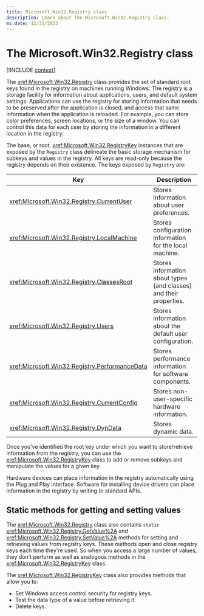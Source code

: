 ```yaml
---
title: Microsoft.Win32.Registry class
description: Learn about the Microsoft.Win32.Registry class.
ms.date: 12/31/2023
---
```

# The Microsoft.Win32.Registry class

[!INCLUDE [context](includes/context.md)]

The <xref:Microsoft.Win32.Registry> class provides the set of standard root keys found in the registry on machines running Windows. The registry is a storage facility for information about applications, users, and default system settings. Applications can use the registry for storing information that needs to be preserved after the application is closed, and access that same information when the application is reloaded. For example, you can store color preferences, screen locations, or the size of a window. You can control this data for each user by storing the information in a different location in the registry.

The base, or root, <xref:Microsoft.Win32.RegistryKey> instances that are exposed by the `Registry` class delineate the basic storage mechanism for subkeys and values in the registry. All keys are read-only because the registry depends on their existence. The keys exposed by `Registry` are:

| Key                                             | Description                                                        |
|-------------------------------------------------|--------------------------------------------------------------------|
| <xref:Microsoft.Win32.Registry.CurrentUser>     | Stores information about user preferences.                         |
| <xref:Microsoft.Win32.Registry.LocalMachine>    | Stores configuration information for the local machine.            |
| <xref:Microsoft.Win32.Registry.ClassesRoot>     | Stores information about types (and classes) and their properties. |
| <xref:Microsoft.Win32.Registry.Users>           | Stores information about the default user configuration.           |
| <xref:Microsoft.Win32.Registry.PerformanceData> | Stores performance information for software components.            |
| <xref:Microsoft.Win32.Registry.CurrentConfig>   | Stores non-user-specific hardware information.                     |
| <xref:Microsoft.Win32.Registry.DynData>         | Stores dynamic data.                                               |

Once you've identified the root key under which you want to store/retrieve information from the registry, you can use the <xref:Microsoft.Win32.RegistryKey> class to add or remove subkeys and manipulate the values for a given key.

Hardware devices can place information in the registry automatically using the Plug and Play interface. Software for installing device drivers can place information in the registry by writing to standard APIs.

## Static methods for getting and setting values

The <xref:Microsoft.Win32.Registry> class also contains `static` <xref:Microsoft.Win32.Registry.GetValue%2A> and <xref:Microsoft.Win32.Registry.SetValue%2A> methods for setting and retrieving values from registry keys. These methods open and close registry keys each time they're used. So when you access a large number of values, they don't perform as well as analogous methods in the <xref:Microsoft.Win32.RegistryKey> class.

The <xref:Microsoft.Win32.RegistryKey> class also provides methods that allow you to:

- Set Windows access control security for registry keys.
- Test the data type of a value before retrieving it.
- Delete keys.
